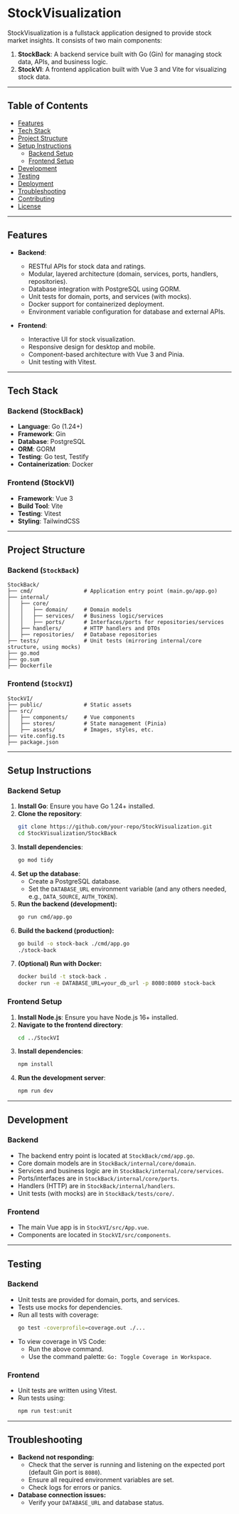 # StockVisualization

StockVisualization is a fullstack application designed to provide stock market insights. It consists of two main components:

1. **StockBack**: A backend service built with Go (Gin) for managing stock data, APIs, and business logic.
2. **StockVI**: A frontend application built with Vue 3 and Vite for visualizing stock data.

---

## Table of Contents

- [Features](#features)
- [Tech Stack](#tech-stack)
- [Project Structure](#project-structure)
- [Setup Instructions](#setup-instructions)
  - [Backend Setup](#backend-setup)
  - [Frontend Setup](#frontend-setup)
- [Development](#development)
- [Testing](#testing)
- [Deployment](#deployment)
- [Troubleshooting](#troubleshooting)
- [Contributing](#contributing)
- [License](#license)

---

## Features

- **Backend**:
  - RESTful APIs for stock data and ratings.
  - Modular, layered architecture (domain, services, ports, handlers, repositories).
  - Database integration with PostgreSQL using GORM.
  - Unit tests for domain, ports, and services (with mocks).
  - Docker support for containerized deployment.
  - Environment variable configuration for database and external APIs.

- **Frontend**:
  - Interactive UI for stock visualization.
  - Responsive design for desktop and mobile.
  - Component-based architecture with Vue 3 and Pinia.
  - Unit testing with Vitest.

---

## Tech Stack

### Backend (StockBack)
- **Language**: Go (1.24+)
- **Framework**: Gin
- **Database**: PostgreSQL
- **ORM**: GORM
- **Testing**: Go test, Testify
- **Containerization**: Docker

### Frontend (StockVI)
- **Framework**: Vue 3
- **Build Tool**: Vite
- **Testing**: Vitest
- **Styling**: TailwindCSS

---

## Project Structure

### Backend (`StockBack`)

```
StockBack/
├── cmd/                # Application entry point (main.go/app.go)
├── internal/
│   ├── core/
│   │   ├── domain/     # Domain models
│   │   ├── services/   # Business logic/services
│   │   ├── ports/      # Interfaces/ports for repositories/services
│   ├── handlers/       # HTTP handlers and DTOs
│   ├── repositories/   # Database repositories
├── tests/              # Unit tests (mirroring internal/core structure, using mocks)
├── go.mod
├── go.sum
├── Dockerfile
```

### Frontend (`StockVI`)
```
StockVI/
├── public/             # Static assets
├── src/
│   ├── components/     # Vue components
│   ├── stores/         # State management (Pinia)
│   ├── assets/         # Images, styles, etc.
├── vite.config.ts
├── package.json
```

---

## Setup Instructions

### Backend Setup

1. **Install Go**: Ensure you have Go 1.24+ installed.
2. **Clone the repository**:
   ```sh
   git clone https://github.com/your-repo/StockVisualization.git
   cd StockVisualization/StockBack
   ```
3. **Install dependencies**:
   ```sh
   go mod tidy
   ```
4. **Set up the database**:
   - Create a PostgreSQL database.
   - Set the `DATABASE_URL` environment variable (and any others needed, e.g., `DATA_SOURCE`, `AUTH_TOKEN`).
5. **Run the backend (development):**
   ```sh
   go run cmd/app.go
   ```
6. **Build the backend (production):**
   ```sh
   go build -o stock-back ./cmd/app.go
   ./stock-back
   ```
7. **(Optional) Run with Docker:**
   ```sh
   docker build -t stock-back .
   docker run -e DATABASE_URL=your_db_url -p 8080:8080 stock-back
   ```

### Frontend Setup

1. **Install Node.js**: Ensure you have Node.js 16+ installed.
2. **Navigate to the frontend directory**:
   ```sh
   cd ../StockVI
   ```
3. **Install dependencies**:
   ```sh
   npm install
   ```
4. **Run the development server**:
   ```sh
   npm run dev
   ```

---

## Development

### Backend
- The backend entry point is located at `StockBack/cmd/app.go`.
- Core domain models are in `StockBack/internal/core/domain`.
- Services and business logic are in `StockBack/internal/core/services`.
- Ports/interfaces are in `StockBack/internal/core/ports`.
- Handlers (HTTP) are in `StockBack/internal/handlers`.
- Unit tests (with mocks) are in `StockBack/tests/core/`.

### Frontend
- The main Vue app is in `StockVI/src/App.vue`.
- Components are located in `StockVI/src/components`.

---

## Testing

### Backend
- Unit tests are provided for domain, ports, and services.
- Tests use mocks for dependencies.
- Run all tests with coverage:
  ```sh
  go test -coverprofile=coverage.out ./...
  ```
- To view coverage in VS Code:
  - Run the above command.
  - Use the command palette: `Go: Toggle Coverage in Workspace`.

### Frontend
- Unit tests are written using Vitest.
- Run tests using:
  ```sh
  npm run test:unit
  ```

---

<!-- ## Deployment

### Backend

- **Build the binary:**
  ```sh
  go build -o stock-back ./cmd/app.go
  ```
- **Or use Docker:**
  ```sh
  docker build -t stock-back .
  docker run -e DATABASE_URL=your_db_url -p 8080:8080 stock-back
  ```
- **(Optional) Use Docker Compose for DB + App:**
  ```yaml
  version: '3.8'
  services:
    db:
      image: postgres:15
      environment:
        POSTGRES_DB: stockdb
        POSTGRES_USER: user
        POSTGRES_PASSWORD: pass
      ports:
        - "5432:5432"
    app:
      build: .
      environment:
        DATABASE_URL: postgres://user:pass@db:5432/stockdb?sslmode=disable
      ports:
        - "8080:8080"
      depends_on:
        - db
  ```

### Frontend

- **Build for production:**
  ```sh
  npm run build
  ```
- **Deploy the `dist/` folder to your static hosting provider.**

--- -->

## Troubleshooting

- **Backend not responding:**  
  - Check that the server is running and listening on the expected port (default Gin port is `8080`).
  - Ensure all required environment variables are set.
  - Check logs for errors or panics.
- **Database connection issues:**  
  - Verify your `DATABASE_URL` and database status.

